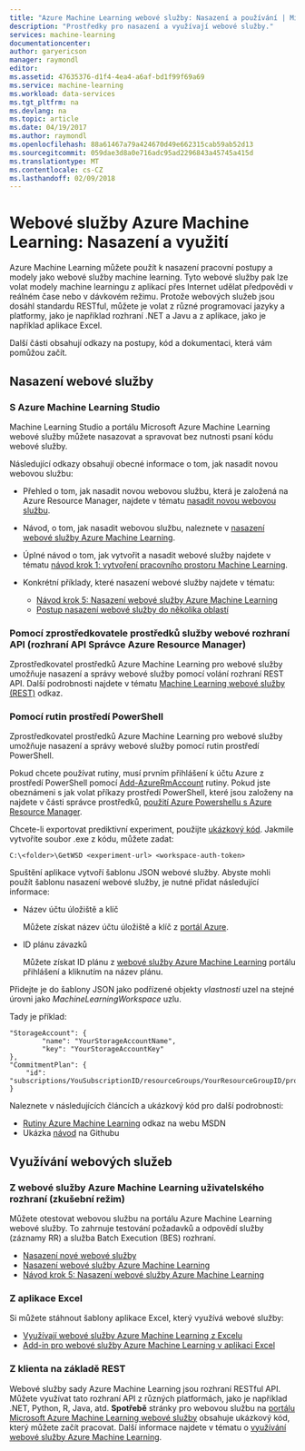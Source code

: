 ```yaml
---
title: "Azure Machine Learning webové služby: Nasazení a používání | Microsoft Docs"
description: "Prostředky pro nasazení a využívají webové služby."
services: machine-learning
documentationcenter: 
author: garyericson
manager: raymondl
editor: 
ms.assetid: 47635376-d1f4-4ea4-a6af-bd1f99f69a69
ms.service: machine-learning
ms.workload: data-services
ms.tgt_pltfrm: na
ms.devlang: na
ms.topic: article
ms.date: 04/19/2017
ms.author: raymondl
ms.openlocfilehash: 88a61467a79a424670d49e662315cab59ab52d13
ms.sourcegitcommit: 059dae3d8a0e716adc95ad2296843a45745a415d
ms.translationtype: MT
ms.contentlocale: cs-CZ
ms.lasthandoff: 02/09/2018
---
```

# <a name="azure-machine-learning-web-services-deployment-and-consumption"></a>Webové služby Azure Machine Learning: Nasazení a využití
Azure Machine Learning můžete použít k nasazení pracovní postupy a modely jako webové služby machine learning. Tyto webové služby pak lze volat modely machine learningu z aplikací přes Internet udělat předpovědi v reálném čase nebo v dávkovém režimu. Protože webových služeb jsou dosáhl standardu RESTful, můžete je volat z různé programovací jazyky a platformy, jako je například rozhraní .NET a Javu a z aplikace, jako je například aplikace Excel.

Další části obsahují odkazy na postupy, kód a dokumentaci, která vám pomůžou začít.

## <a name="deploy-a-web-service"></a>Nasazení webové služby

### <a name="with-azure-machine-learning-studio"></a>S Azure Machine Learning Studio
Machine Learning Studio a portálu Microsoft Azure Machine Learning webové služby můžete nasazovat a spravovat bez nutnosti psaní kódu webové služby.

Následující odkazy obsahují obecné informace o tom, jak nasadit novou webovou službu:

* Přehled o tom, jak nasadit novou webovou službu, která je založená na Azure Resource Manager, najdete v tématu [nasadit novou webovou službu](publish-a-machine-learning-web-service.md).
* Návod, o tom, jak nasadit webovou službu, naleznete v [nasazení webové služby Azure Machine Learning](publish-a-machine-learning-web-service.md).
* Úplné návod o tom, jak vytvořit a nasadit webové služby najdete v tématu [návod krok 1: vytvoření pracovního prostoru Machine Learning](walkthrough-1-create-ml-workspace.md).
* Konkrétní příklady, které nasazení webové služby najdete v tématu:

  * [Návod krok 5: Nasazení webové služby Azure Machine Learning](walkthrough-5-publish-web-service.md)
  * [Postup nasazení webové služby do několika oblastí](how-to-deploy-to-multiple-regions.md)

### <a name="with-web-services-resource-provider-apis-azure-resource-manager-apis"></a>Pomocí zprostředkovatele prostředků služby webové rozhraní API (rozhraní API Správce Azure Resource Manager)
Zprostředkovatel prostředků Azure Machine Learning pro webové služby umožňuje nasazení a správy webové služby pomocí volání rozhraní REST API. Další podrobnosti najdete v tématu [Machine Learning webové služby (REST)](/rest/api/machinelearning/index) odkaz.

<!-- [Machine Learning Web Service (REST)](https://msdn.microsoft.com/library/azure/mt767538.aspx) reference. -->


### <a name="with-powershell-cmdlets"></a>Pomocí rutin prostředí PowerShell
Zprostředkovatel prostředků Azure Machine Learning pro webové služby umožňuje nasazení a správy webové služby pomocí rutin prostředí PowerShell.

Pokud chcete používat rutiny, musí prvním přihlášení k účtu Azure z prostředí PowerShell pomocí [Add-AzureRmAccount](https://msdn.microsoft.com/library/mt619267.aspx) rutiny. Pokud jste obeznámeni s jak volat příkazy prostředí PowerShell, které jsou založeny na najdete v části správce prostředků, [použití Azure Powershellu s Azure Resource Manager](../../azure-resource-manager/powershell-azure-resource-manager.md#log-in-to-your-azure-account).

Chcete-li exportovat prediktivní experiment, použijte [ukázkový kód](https://github.com/ritwik20/AzureML-WebServices). Jakmile vytvoříte soubor .exe z kódu, můžete zadat:

    C:\<folder>\GetWSD <experiment-url> <workspace-auth-token>

Spuštění aplikace vytvoří šablonu JSON webové služby. Abyste mohli použít šablonu nasazení webové služby, je nutné přidat následující informace:

* Název účtu úložiště a klíč

    Můžete získat název účtu úložiště a klíč z [portál Azure](https://portal.azure.com/).
* ID plánu závazků

    Můžete získat ID plánu z [webové služby Azure Machine Learning](https://services.azureml.net) portálu přihlášení a kliknutím na název plánu.

Přidejte je do šablony JSON jako podřízené objekty *vlastnosti* uzel na stejné úrovni jako *MachineLearningWorkspace* uzlu.

Tady je příklad:

    "StorageAccount": {
            "name": "YourStorageAccountName",
            "key": "YourStorageAccountKey"
    },
    "CommitmentPlan": {
        "id": "subscriptions/YouSubscriptionID/resourceGroups/YourResourceGroupID/providers/Microsoft.MachineLearning/commitmentPlans/YourPlanName"
    }

Naleznete v následujících článcích a ukázkový kód pro další podrobnosti:

* [Rutiny Azure Machine Learning](https://msdn.microsoft.com/library/azure/mt767952.aspx) odkaz na webu MSDN
* Ukázka [návod](https://github.com/raymondlaghaeian/azureml-webservices-arm-powershell/blob/master/sample-commands.txt) na Githubu

## <a name="consume-the-web-services"></a>Využívání webových služeb
### <a name="from-the-azure-machine-learning-web-services-ui-testing"></a>Z webové služby Azure Machine Learning uživatelského rozhraní (zkušební režim)
Můžete otestovat webovou službu na portálu Azure Machine Learning webové služby. To zahrnuje testování požadavků a odpovědí služby (záznamy RR) a služba Batch Execution (BES) rozhraní.

* [Nasazení nové webové služby](publish-a-machine-learning-web-service.md)
* [Nasazení webové služby Azure Machine Learning](publish-a-machine-learning-web-service.md)
* [Návod krok 5: Nasazení webové služby Azure Machine Learning](walkthrough-5-publish-web-service.md)

### <a name="from-excel"></a>Z aplikace Excel
Si můžete stáhnout šablony aplikace Excel, který využívá webové služby:

* [Využívají webové služby Azure Machine Learning z Excelu](consuming-from-excel.md)
* [Add-in pro webové služby Azure Machine Learning v aplikaci Excel](excel-add-in-for-web-services.md)

### <a name="from-a-rest-based-client"></a>Z klienta na základě REST
Webové služby sady Azure Machine Learning jsou rozhraní RESTful API. Můžete využívat tato rozhraní API z různých platformách, jako je například .NET, Python, R, Java, atd. **Spotřebě** stránky pro webovou službu na [portálu Microsoft Azure Machine Learning webové služby](https://services.azureml.net) obsahuje ukázkový kód, který můžete začít pracovat. Další informace najdete v tématu o [využívání webové služby Azure Machine Learning](consume-web-services.md).
